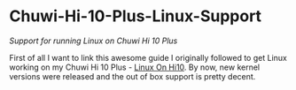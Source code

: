 # Chuwi-Hi-10-Plus-Linux-Support
*Support for running Linux on Chuwi Hi 10 Plus*

First of all I want to link this awesome guide I originally followed to get Linux working on my Chuwi Hi 10 Plus - [Linux On Hi10](https://github.com/danielotero/linux-on-hi10).
By now, new kernel versions were released and the out of box support is pretty decent.


